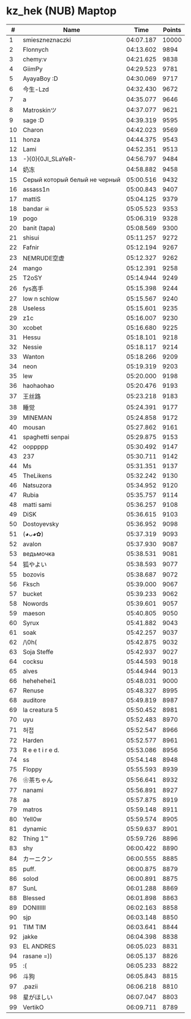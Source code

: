 # kz_hek (NUB) Maptop

|  # | Name | Time | Points |
|-------------- | -------------- | -------------- | -------------- | 
| 1 | smieszneznaczki | 04:07.187 | 10000 | 
| 2 | Flonnych | 04:13.602 | 9894 | 
| 3 | chemy:v | 04:21.625 | 9838 | 
| 4 | GiimPy | 04:29.523 | 9781 | 
| 5 | AyayaBoy :D | 04:30.069 | 9717 | 
| 6 | 今生-Lzd | 04:32.430 | 9672 | 
| 7 | a | 04:35.077 | 9646 | 
| 8 | Matroskinツ | 04:37.077 | 9621 | 
| 9 | sage :D | 04:39.319 | 9595 | 
| 10 | Charon | 04:42.023 | 9569 | 
| 11 | honza | 04:44.375 | 9543 | 
| 12 | Lami | 04:52.351 | 9513 | 
| 13 | -}{0}{0JI_SLaYeR- | 04:56.797 | 9484 | 
| 14 | 奶冻 | 04:58.882 | 9458 | 
| 15 | Серый который белый не черный | 05:00.516 | 9432 | 
| 16 | assass1n | 05:00.843 | 9407 | 
| 17 | mattiS | 05:04.125 | 9379 | 
| 18 | bandar ☠ | 05:05.523 | 9353 | 
| 19 | pogo | 05:06.319 | 9328 | 
| 20 | banit (tapa) | 05:08.569 | 9300 | 
| 21 | shisui | 05:11.257 | 9272 | 
| 22 | Fafnir | 05:12.194 | 9267 | 
| 23 | NEMRUDE空虚 | 05:12.327 | 9262 | 
| 24 | mango | 05:12.391 | 9258 | 
| 25 | T2oSY | 05:14.944 | 9249 | 
| 26 | fys高手 | 05:15.398 | 9244 | 
| 27 | low n schlow | 05:15.567 | 9240 | 
| 28 | Useless | 05:15.601 | 9235 | 
| 29 | z1c | 05:16.007 | 9230 | 
| 30 | xcobet | 05:16.680 | 9225 | 
| 31 | Hessu | 05:18.101 | 9218 | 
| 32 | Nessie | 05:18.117 | 9214 | 
| 33 | Wanton | 05:18.266 | 9209 | 
| 34 | neon | 05:19.319 | 9203 | 
| 35 | lew | 05:20.000 | 9198 | 
| 36 | haohaohao | 05:20.476 | 9193 | 
| 37 | 王丝路 | 05:23.218 | 9183 | 
| 38 | 睡觉 | 05:24.391 | 9177 | 
| 39 | MINEMAN | 05:24.858 | 9172 | 
| 40 | mousan | 05:27.862 | 9161 | 
| 41 | spaghetti senpai | 05:29.875 | 9153 | 
| 42 | ooppppp | 05:30.492 | 9147 | 
| 43 | 237 | 05:30.711 | 9142 | 
| 44 | Ms | 05:31.351 | 9137 | 
| 45 | TheLikens | 05:32.242 | 9130 | 
| 46 | Natsuzora | 05:34.952 | 9120 | 
| 47 | Rubia | 05:35.757 | 9114 | 
| 48 | matti sami | 05:36.257 | 9108 | 
| 49 | DiSK | 05:36.615 | 9103 | 
| 50 | Dostoyevsky | 05:36.952 | 9098 | 
| 51 | (◕ᴗ◕✿) | 05:37.319 | 9093 | 
| 52 | avalon | 05:37.930 | 9087 | 
| 53 | ведьмочка | 05:38.531 | 9081 | 
| 54 | 狐やよい | 05:38.593 | 9077 | 
| 55 | bozovis | 05:38.687 | 9072 | 
| 56 | Fksch | 05:39.000 | 9067 | 
| 57 | bucket | 05:39.233 | 9062 | 
| 58 | Nowords | 05:39.601 | 9057 | 
| 59 | maeson | 05:40.805 | 9050 | 
| 60 | Syrux | 05:41.882 | 9043 | 
| 61 | soak | 05:42.257 | 9037 | 
| 62 | /\0h( | 05:42.875 | 9032 | 
| 63 | Soja Steffe | 05:42.937 | 9027 | 
| 64 | cocksu | 05:44.593 | 9018 | 
| 65 | alves | 05:44.944 | 9013 | 
| 66 | hehehehei1 | 05:48.031 | 9000 | 
| 67 | Renuse | 05:48.327 | 8995 | 
| 68 | auditore | 05:49.819 | 8987 | 
| 69 | la creatura 5 | 05:50.452 | 8981 | 
| 70 | uyu | 05:52.483 | 8970 | 
| 71 | 허접 | 05:52.547 | 8966 | 
| 72 | Harden | 05:52.577 | 8961 | 
| 73 | R e e t i r e d. | 05:53.086 | 8956 | 
| 74 | ss | 05:54.148 | 8948 | 
| 75 | Floppy | 05:55.593 | 8939 | 
| 76 | ❀茶ちゃん | 05:56.641 | 8932 | 
| 77 | nanami | 05:56.891 | 8927 | 
| 78 | aa | 05:57.875 | 8919 | 
| 79 | matros | 05:59.148 | 8911 | 
| 80 | Yell0w | 05:59.574 | 8905 | 
| 81 | dynamic | 05:59.637 | 8901 | 
| 82 | Thing 1™ | 05:59.726 | 8896 | 
| 83 | shy | 06:00.422 | 8890 | 
| 84 | カーニクン | 06:00.555 | 8885 | 
| 85 | puff. | 06:00.875 | 8879 | 
| 86 | solod | 06:00.891 | 8875 | 
| 87 | SunL | 06:01.288 | 8869 | 
| 88 | Blessed | 06:01.898 | 8863 | 
| 89 | DONIIIIII | 06:02.163 | 8858 | 
| 90 | sjp | 06:03.148 | 8850 | 
| 91 | TIM TIM | 06:03.641 | 8844 | 
| 92 | jakke | 06:04.398 | 8838 | 
| 93 | EL ANDRES | 06:05.023 | 8831 | 
| 94 | rasane =)) | 06:05.137 | 8826 | 
| 95 | :( | 06:05.233 | 8822 | 
| 96 | 斗狗 | 06:05.843 | 8815 | 
| 97 | .pazii | 06:06.218 | 8810 | 
| 98 | 星がほしい | 06:07.047 | 8803 | 
| 99 | VertikO | 06:09.711 | 8789 | 

